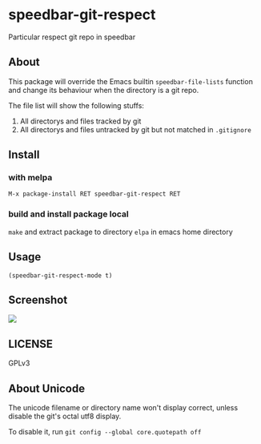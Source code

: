 # speedbar-git-respect
Particular respect git repo in speedbar

## About
This package will override the Emacs builtin `speedbar-file-lists` function and change its behaviour when the directory is a git repo.

The file list will show the following stuffs:
1. All directorys and files tracked by git
2. All directorys and files untracked by git but not matched in `.gitignore`

## Install

### with melpa
```
M-x package-install RET speedbar-git-respect RET
```

### build and install package local
`make` and extract package to directory `elpa` in emacs home directory

## Usage
``` elisp
(speedbar-git-respect-mode t)
```

## Screenshot
![](https://pbs.twimg.com/media/EJNJInXVAAAjYQ5?format=png&name=small)

## LICENSE
GPLv3

## About Unicode
The unicode filename or directory name won't display correct, unless disable the git's octal utf8 display.

To disable it, run `git config --global core.quotepath off`
